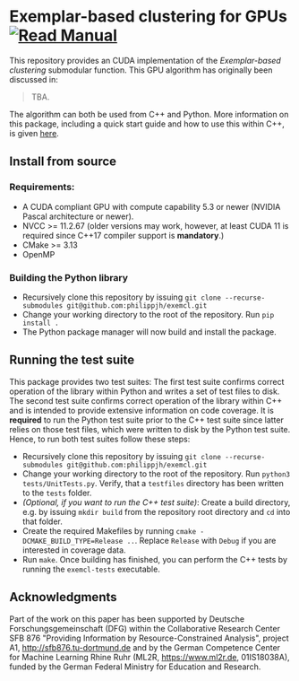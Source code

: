 # Exemplar-based clustering for GPUs [![Read Manual](https://img.shields.io/badge/read-manual-informational)](https://philippjh.github.io/exemcl/)

This repository provides an CUDA implementation of the *Exemplar-based clustering* submodular function. This GPU algorithm has originally been discussed in:

> TBA.

The algorithm can both be used from C++ and Python. More information on this package, including a quick start guide and how to use this within C++, is
given [here](https://philippjh.github.io/exemcl/).

## Install from source

### Requirements:

- A CUDA compliant GPU with compute capability 5.3 or newer (NVIDIA Pascal architecture or newer).
- NVCC >= 11.2.67 (older versions may work, however, at least CUDA 11 is required since C++17 compiler support is **mandatory**.)
- CMake >= 3.13
- OpenMP

### Building the Python library

- Recursively clone this repository by issuing `git clone --recurse-submodules git@github.com:philippjh/exemcl.git`
- Change your working directory to the root of the repository. Run `pip install .`
- The Python package manager will now build and install the package.

## Running the test suite

This package provides two test suites: The first test suite confirms correct operation of the library within Python and writes a set of test files to disk. The second test suite
confirms correct operation of the library within C++ and is intended to provide extensive information on code coverage. It is **required** to run the Python test suite prior to the
C++ test suite since latter relies on those test files, which were written to disk by the Python test suite. Hence, to run both test suites follow these steps:

- Recursively clone this repository by issuing `git clone --recurse-submodules git@github.com:philippjh/exemcl.git`
- Change your working directory to the root of the repository. Run `python3 tests/UnitTests.py`. Verify, that a `testfiles` directory has been written to the `tests` folder.
- *(Optional, if you want to run the C++ test suite)*: Create a build directory, e.g. by issuing `mkdir build` from the repository root directory and `cd` into that folder.
- Create the required Makefiles by running `cmake -DCMAKE_BUILD_TYPE=Release ..`. Replace `Release` with `Debug` if you are interested in coverage data.
- Run `make`. Once building has finished, you can perform the C++ tests by running the `exemcl-tests` executable.

## Acknowledgments

Part of the work on this paper has been supported by Deutsche Forschungsgemeinschaft (DFG) within the Collaborative Research Center SFB 876 "Providing Information by
Resource-Constrained Analysis", project A1, http://sfb876.tu-dortmund.de and by the German Competence Center for Machine Learning Rhine Ruhr
(ML2R, https://www.ml2r.de, 01IS18038A), funded by the German Federal Ministry for Education and Research.
